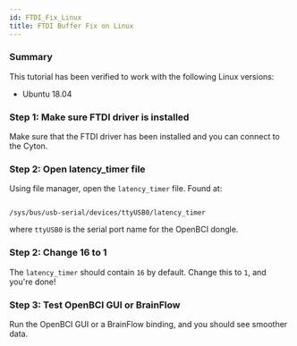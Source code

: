```yaml
---
id: FTDI_Fix_Linux
title: FTDI Buffer Fix on Linux
---
```

### Summary

This tutorial has been verified to work with the following Linux versions:

-   Ubuntu 18.04

### Step 1: Make sure FTDI driver is installed

Make sure that the FTDI driver has been installed and you can connect to the Cyton.

### Step 2: Open latency_timer file

Using file manager, open the `latency_timer` file. Found at:

```

/sys/bus/usb-serial/devices/ttyUSB0/latency_timer

```

where `ttyUSB0` is the serial port name for the OpenBCI dongle.

### Step 2: Change 16 to 1

The `latency_timer` should contain `16` by default. Change this to `1`, and you're done!

### Step 3: Test OpenBCI GUI or BrainFlow

Run the OpenBCI GUI or a BrainFlow binding, and you should see smoother data.
